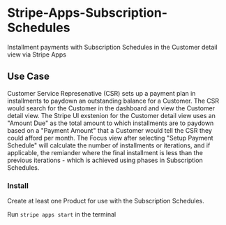 # Stripe-Apps-Subscription-Schedules
Installment payments with Subscription Schedules in the Customer detail view via Stripe Apps

## Use Case
Customer Service Represenative (CSR) sets up a payment plan in installments to paydown an outstanding balance for a Customer. The CSR would search for the Customer in the dashboard and view the Customer detail view. 
The Stripe UI exstenion for the Customer detail view uses an "Amount Due" as the total amount to which installments are to paydown based on a "Payment Amount" that a Customer would tell the CSR they could afford per month. 
The Focus view after selecting "Setup Payment Schedule" will calculate the number of installments or iterations, and if applicable, the remiander where the final installment is less than the previous iterations - which is achieved using phases in Subscription Schedules. 

### Install
Create at least one Product for use with the Subscription Schedules. 

Run `stripe apps start` in the terminal
